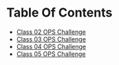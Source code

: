 # Table Of Contents

- [Class 02 OPS Challenge](helloworld.sh)
- [Class 03 OPS Challenge](functions.sh)
- [Class 04 OPS Challenge](xx)
- [Class 05 OPS Challenge](xx)
